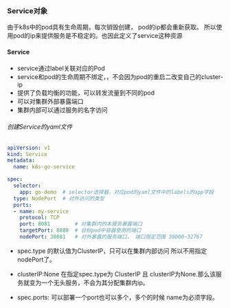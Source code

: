 ### Service对象

由于k8s中的pod具有生命周期，每次销毁创建， pod的ip都会重新获取。 所以使用pod的ip来提供服务是不稳定的。也因此定义了service这种资源

> 





#### Service 

-  service通过label关联对应的Pod
- service和pod的生命周期不绑定，，不会因为pod的重启二改变自己的cluster-ip
- 提供了负载均衡的功能，可以转发流量到不同的pod
- 可以对集群外部暴露端口
- 集群内部可以通过服务的名字访问

###### 创建Service的yaml文件

```yaml
apiVersion: v1
kind: Service
metadata:
  name: k8s-go-service

spec:
  selector:
    app: go-demo  # selector选择器，对应pod的yaml文件中的labels的app字段
  type: NodePort  # 对外访问的类型
  ports:
  - name: my-service
    protocol: TCP
    port: 8081        # 对集群内的本服务暴露端口
    targetPort: 8080  # 目标pod中容器使用的端口
    nodePort: 30081   # 对外暴露的服务端口， 端口限定范围 30000~32767 

```

- spec.type 的默认值为ClusterIP，只可以在集群内部访问 所以不用指定nodePort了。

- clusterIP:None   在指定spec.type为 ClusterIP 且 clusterIP为None.那么该服务就变为一个无头服务，不会为其分配集群内ip。

- spec.ports:  可以部署一个port也可以多个，多个的时候 name为必须字段。

  